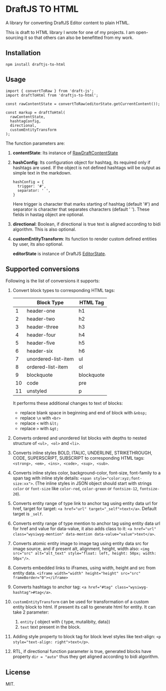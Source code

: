 # DraftJS TO HTML

A library for converting DraftJS Editor content to plain HTML.

This is draft to HTML library I wrote for one of my projects. I am open-sourcing it so that others can also be benefitted from my work.

## Installation

`npm install draftjs-to-html`

## Usage

```
import { convertToRaw } from 'draft-js';
import draftToHtml from 'draftjs-to-html';

const rawContentState = convertToRaw(editorState.getCurrentContent());

const markup = draftToHtml(
  rawContentState, 
  hashtagConfig, 
  directional, 
  customEntityTransform
);
```
The function parameters are:

1. **contentState**: Its instance of  [RawDraftContentState](https://facebook.github.io/draft-js/docs/api-reference-data-conversion.html#content)

2. **hashConfig**: Its configuration object for hashtag, its required only if hashtags are used. If the object is not defined hashtags will be output as simple text in the markdown.
    ```
    hashConfig = {
      trigger: '#',
      separator: ' ',
    }
    ```
    Here trigger is character that marks starting of hashtag (default '#') and separator is character that separates characters (default ' '). These fields in hastag object are optional.

3. **directional**: Boolean, if directional is true text is aligned according to bidi algorithm. This is also optional.

4. **customEntityTransform**: Its function to render custom defined entities by user, its also optional.

   **editorState** is instance of DraftJS               [EditorState](https://draftjs.org/docs/api-reference-editor-state.html#content).

## Supported conversions
Following is the list of conversions it supports:

1. Convert block types to corresponding HTML tags:

    || Block Type | HTML Tag |
    | -------- | -------- | -------- |
    | 1 | header-one | h1 |
    | 2 | header-two | h2 |
    | 3 | header-three | h3 |
    | 4 | header-four | h4 |
    | 5 | header-five | h5 |
    | 6 | header-six | h6 |
    | 7 | unordered-list-item | ul |
    | 8 | ordered-list-item | ol |
    | 9 | blockquote | blockquote |
    | 10 | code | pre |
    | 11 | unstyled | p |

    It performs these additional changes to text of blocks:
    - replace blank space in beginning and end of block with `&nbsp;`
    - replace `\n` with `<br>`
    - replace `<` with `&lt;`
    - replace `>` with `&gt;`


2. Converts ordered and unordered list blocks with depths to nested structure of `<ul>, <ol>` and `<li>`.

3. Converts inline styles BOLD, ITALIC, UNDERLINE, STRIKETHROUGH, CODE, SUPERSCRIPT, SUBSCRIPT to corresponding HTML tags: `<strong>, <em>, <ins>, <code>, <sup>, <sub>`.

4. Converts inline styles color, background-color, font-size, font-family to a span tag with inline style details:
`<span style="color:xyz;font-size:xx">`. (The inline styles in JSON object should start with strings `color` or `font-size` like `color-red`, `color-green` or `fontsize-12`, `fontsize-20`).

5. Converts entity range of type link to anchor tag using entity data url for href, target for target: `<a href="url" target="_self">text</a>`. Default target is `_self`.

6. Converts entity range of type mention to anchor tag using entity data url for href and value for data-value, it also adds class to it: `<a href="url" class="wysiwyg-mention" data-mention data-value="value">text</a>`.

7. Converts atomic entity image to image tag using entity data src for image source, and if present alt, alignment, height, width also: `<img src="src" alt="alt_text" style="float: left, height: 50px; width: 50px"/>`.

8. Converts embedded links to iFrames, using width, height and src from entity data. `<iframe width="width" height="height" src="src" frameBorder="0"></iframe>`

9. Converts hashtags to anchor tag: `<a href="#tag" class="wysiwyg-hashtag">#tag</a>`.

9. `customEntityTransform` can be used for transformation of a custom entity block to html. If present its call to generate html for entity. It can take 2 parameter:
   1. `entity` ( object with { type, mutalibity, data})
   2. `text` text present in the block.

10. Adding style property to block tag for block level styles like text-align: `<p style="text-align: right">text</p>`.

11. RTL, if directional function parameter is true, generated blocks have property `dir = "auto"` thus they get aligned according to bidi algorithm.

## License
MIT.
